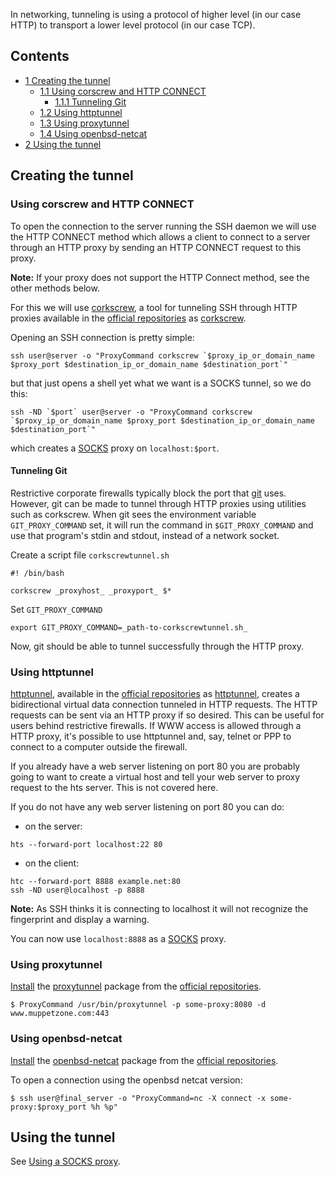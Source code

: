 In networking, tunneling is using a protocol of higher level (in our case HTTP) to transport a lower level protocol (in our case TCP).

## Contents

*   [1 Creating the tunnel](#Creating_the_tunnel)
    *   [1.1 Using corscrew and HTTP CONNECT](#Using_corscrew_and_HTTP_CONNECT)
        *   [1.1.1 Tunneling Git](#Tunneling_Git)
    *   [1.2 Using httptunnel](#Using_httptunnel)
    *   [1.3 Using proxytunnel](#Using_proxytunnel)
    *   [1.4 Using openbsd-netcat](#Using_openbsd-netcat)
*   [2 Using the tunnel](#Using_the_tunnel)

## Creating the tunnel

### Using corscrew and HTTP CONNECT

To open the connection to the server running the SSH daemon we will use the HTTP CONNECT method which allows a client to connect to a server through an HTTP proxy by sending an HTTP CONNECT request to this proxy.

**Note:** If your proxy does not support the HTTP Connect method, see the other methods below.

For this we will use [corkscrew](http://www.agroman.net/corkscrew/), a tool for tunneling SSH through HTTP proxies available in the [official repositories](/index.php/Official_repositories "Official repositories") as [corkscrew](https://www.archlinux.org/packages/?name=corkscrew).

Opening an SSH connection is pretty simple:

```
ssh user@server -o "ProxyCommand corkscrew `$proxy_ip_or_domain_name $proxy_port $destination_ip_or_domain_name $destination_port`"

```

but that just opens a shell yet what we want is a SOCKS tunnel, so we do this:

```
ssh -ND `$port` user@server -o "ProxyCommand corkscrew `$proxy_ip_or_domain_name $proxy_port $destination_ip_or_domain_name $destination_port`"

```

which creates a [SOCKS](https://en.wikipedia.org/wiki/SOCKS "wikipedia:SOCKS") proxy on `localhost:$port`.

#### Tunneling Git

Restrictive corporate firewalls typically block the port that [git](/index.php/Git "Git") uses. However, git can be made to tunnel through HTTP proxies using utilities such as corkscrew. When git sees the environment variable `GIT_PROXY_COMMAND` set, it will run the command in `$GIT_PROXY_COMMAND` and use that program's stdin and stdout, instead of a network socket.

Create a script file `corkscrewtunnel.sh`

```
#! /bin/bash

corkscrew _proxyhost_ _proxyport_ $*

```

Set `GIT_PROXY_COMMAND`

```
export GIT_PROXY_COMMAND=_path-to-corkscrewtunnel.sh_

```

Now, git should be able to tunnel successfully through the HTTP proxy.

### Using httptunnel

[httptunnel](http://www.nocrew.org/software/httptunnel.html), available in the [official repositories](/index.php/Official_repositories "Official repositories") as [httptunnel](https://www.archlinux.org/packages/?name=httptunnel), creates a bidirectional virtual data connection tunneled in HTTP requests. The HTTP requests can be sent via an HTTP proxy if so desired. This can be useful for users behind restrictive firewalls. If WWW access is allowed through a HTTP proxy, it's possible to use httptunnel and, say, telnet or PPP to connect to a computer outside the firewall.

If you already have a web server listening on port 80 you are probably going to want to create a virtual host and tell your web server to proxy request to the hts server. This is not covered here.

If you do not have any web server listening on port 80 you can do:

*   on the server:

```
hts --forward-port localhost:22 80

```

*   on the client:

```
htc --forward-port 8888 example.net:80
ssh -ND user@localhost -p 8888

```

**Note:** As SSH thinks it is connecting to localhost it will not recognize the fingerprint and display a warning.

You can now use `localhost:8888` as a [SOCKS](http://en.wikipedia.org/wiki/SOCKS) proxy.

### Using proxytunnel

[Install](/index.php/Install "Install") the [proxytunnel](https://www.archlinux.org/packages/?name=proxytunnel) package from the [official repositories](/index.php/Official_repositories "Official repositories").

```
$ ProxyCommand /usr/bin/proxytunnel -p some-proxy:8080 -d www.muppetzone.com:443

```

### Using openbsd-netcat

[Install](/index.php/Install "Install") the [openbsd-netcat](https://www.archlinux.org/packages/?name=openbsd-netcat) package from the [official repositories](/index.php/Official_repositories "Official repositories").

To open a connection using the openbsd netcat version:

```
$ ssh user@final_server -o "ProxyCommand=nc -X connect -x some-proxy:$proxy_port %h %p"

```

## Using the tunnel

See [Using a SOCKS proxy](/index.php/Using_a_SOCKS_proxy "Using a SOCKS proxy").